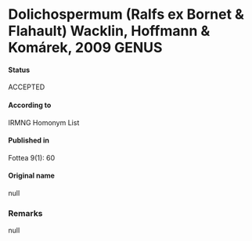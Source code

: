 # Dolichospermum (Ralfs ex Bornet & Flahault) Wacklin, Hoffmann & Komárek, 2009 GENUS

#### Status
ACCEPTED

#### According to
IRMNG Homonym List

#### Published in
Fottea 9(1): 60

#### Original name
null

### Remarks
null